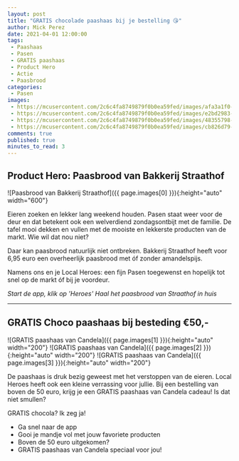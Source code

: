 ```yaml
---
layout: post
title: "GRATIS chocolade paashaas bij je bestelling 😘"
author: Mick Perez
date: 2021-04-01 12:00:00
tags:
 - Paashaas
 - Pasen
 - GRATIS paashaas
 - Product Hero
 - Actie
 - Paasbrood
categories:
 - Pasen
images:
 - https://mcusercontent.com/2c6c4fa8749879f0b0ea59fed/images/afa3a1f0-9bd2-4bf9-83e0-8219a12cff93.jpg
 - https://mcusercontent.com/2c6c4fa8749879f0b0ea59fed/images/e2bd2983-6006-4326-8908-75fcb162c233.jpg
 - https://mcusercontent.com/2c6c4fa8749879f0b0ea59fed/images/48355798-af9c-4016-9acc-eb7f626195ef.jpg
 - https://mcusercontent.com/2c6c4fa8749879f0b0ea59fed/images/cb826d79-94c0-4af2-a814-f806c41a4878.jpg
comments: true
published: true
minutes_to_read: 3
---
```

## Product Hero: Paasbrood van Bakkerij Straathof

![Paasbrood van Bakkerij Straathof]({{ page.images[0] }}){:height="auto" width="600"}

Eieren zoeken en lekker lang weekend houden. Pasen staat weer voor de deur en dat betekent ook een welverdiend zondagsontbijt met de familie. De tafel mooi dekken en vullen met de mooiste en lekkerste producten van de markt. Wie wil dat nou niet?

Daar kan paasbrood natuurlijk niet ontbreken. Bakkerij Straathof heeft voor
6,95 euro een overheerlijk paasbrood met óf zonder amandelspijs.

Namens ons en je Local Heroes: een fijn Pasen toegewenst en hopelijk tot snel op de markt óf bij je voordeur.

*Start de app, klik op 'Heroes'*
*Haal het paasbrood van Straathof in huis*

---

## GRATIS Choco paashaas bij besteding €50,-

![GRATIS paashaas van Candela]({{ page.images[1] }}){:height="auto" width="200"}
![GRATIS paashaas van Candela]({{ page.images[2] }}){:height="auto" width="200"}
![GRATIS paashaas van Candela]({{ page.images[3] }}){:height="auto" width="200"}

De paashaas is druk bezig geweest met het verstoppen van de eieren. Local Heroes heeft ook een kleine verrassing voor jullie. Bij een bestelling van boven de 50 euro, krijg je een GRATIS paashaas van Candela cadeau! Is dat niet smullen?

GRATIS chocola? Ik zeg ja!
 - Ga snel naar de app
 - Gooi je mandje vol met jouw favoriete producten
 - Boven de 50 euro uitgekomen?
 - GRATIS paashaas van Candela speciaal voor jou!